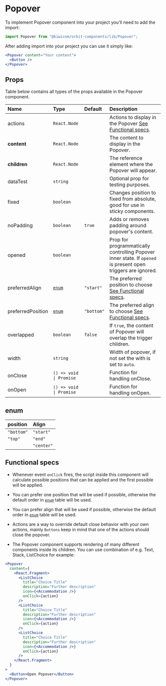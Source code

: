 # Popover

To implement Popover component into your project you'll need to add the import:

```jsx
import Popover from "@kiwicom/orbit-components/lib/Popover";
```

After adding import into your project you can use it simply like:

```jsx
<Popover content="Your content">
  <Button />
</Popover>
```

## Props

Table below contains all types of the props available in the Popover component.

| Name              | Type                    | Default    | Description                                                                                                  |
| :---------------- | :---------------------- | :--------- | :----------------------------------------------------------------------------------------------------------- |
| actions           | `React.Node`            |            | Actions to display in the Popover [See Functional specs](#functional-specs).                                 |
| **content**       | `React.Node`            |            | The content to display in the Popover.                                                                       |
| **children**      | `React.Node`            |            | The reference element where the Popover will appear.                                                         |
| dataTest          | `string`                |            | Optional prop for testing purposes.                                                                          |
| fixed             | `boolean`               |            | Changes position to fixed from absolute, good for use in sticky components.                                  |
| noPadding         | `boolean`               | `true`     | Adds or removes padding around popover's content.                                                            |
| opened            | `boolean`               |            | Prop for programmatically controlling Popover inner state. If `opened` is present open triggers are ignored. |
| preferredAlign    | [`enum`](#enum)         | `"start"`  | The preferred position to choose [See Functional specs](#functional-specs).                                  |
| preferredPosition | [`enum`](#enum)         | `"bottom"` | The preferred align to choose [See Functional specs](#functional-specs).                                  |
| overlapped        | `boolean`               | `false`    | If `true`, the content of Popover will overlap the trigger children.                                         |
| width             | `string`                |            | Width of popover, if not set the with is set to `auto`.                                                      |
| onClose           | `() => void \| Promise` |            | Function for handling onClose.                                                                               |
| onOpen            | `() => void \| Promise` |            | Function for handling onOpen.                                                                                |

## enum

| position   | Align      |
| :--------- | :--------- |
| `"bottom"` | `"start"`  |
| `"top"`    | `"end"`    |
|     | `"center"`    |

## Functional specs

- Whenever event `onClick` fires, the script inside this component will calculate possible positions that can be applied and the first possible will be applied.

- You can prefer one position that will be used if possible, otherwise the default order in [`enum`](#enum) table will be used.

- You can prefer align that will be used if possible, otherwise the default order in [`enum`](#enum) table will be used.

- Actions are a way to override default close behavior with your own actions, mainly `Buttons` keep in mind that one of the actions should close the popover.

- The Popover component supports rendering of many different components inside its children. You can use combination of e.g. Text, Stack, ListChoice for example:

```jsx
<Popover
  content={
    <React.Fragment>
      <ListChoice
        title="Choice Title"
        description="Further description"
        icon={<Accommodation />}
        onClick={action}
      />
      <ListChoice
        title="Choice Title"
        description="Further description"
        icon={<Accommodation />}
        onClick={action}
      />
      <ListChoice
        title="Choice Title"
        description="Further description"
        icon={<Accommodation />}
        onClick={action}
      />
    </React.Fragment>
  }
>
  <Button>Open Popover</Button>
</Popover>
```
